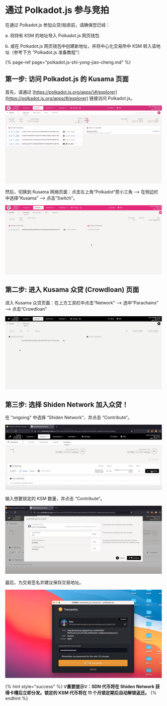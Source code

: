 # 通过 Polkadot.js 参与竞拍

在通过 Polkadot.js 参加众贷/拍卖前，请确保您已经：

a. 将持有 KSM 的地址导入 Polkadot.js 网页钱包

b. 或在 Polkadot.js 网页钱包中创建新地址，并将中心化交易所中 KSM 转入该地址（参考下方 “Polkadot.js 准备教程“）

{% page-ref page="polkadot.js-shi-yong-jiao-cheng.md" %}

## 第一步: 访问 Polkadot.js 的 Kusama 页面 <a id="step-1-access-to-polkadot-js-kusama-page"></a>

首先，请通过 [https://polkadot.js.org/apps/\#/explorer](https://polkadot.js.org/apps/#/explorer) 链接访问 Polkadot.js。 

![](../../../.gitbook/assets/image%20%2869%29%20%281%29.png)

然后，切换到 Kusama 网络页面：点击左上角“Polkadot“旁小三角 —&gt; 在侧边栏中选择“Kusama” —&gt; 点击“Switch"。

![](../../../.gitbook/assets/polkadotjs1%20%282%29%20%281%29.gif)

## 第二步: 进入 Kusama 众贷 \(Crowdloan\) 页面 <a id="step-1-access-to-polkadot-js-kusama-page"></a>

进入 Kusama 众贷页面：在上方工具栏中点击“Network“ —&gt; 选中“Parachains“ —&gt; 点击“Crowdloan“

![](../../../.gitbook/assets/polkadotjs2%20%281%29%20%281%29.gif)

## 第三步: 选择 Shiden Network 加入众贷！ <a id="step-1-access-to-polkadot-js-kusama-page"></a>

在 “ongoing" 中选择 “Shiden Network“，并点击 “Contribute“。

![](../../../.gitbook/assets/image%20%2876%29.png)

输入想要锁定的 KSM 数量，并点击 “Contribute“。

![](../../../.gitbook/assets/image%20%2874%29.png)

最后，为交易签名并建议保存交易地址。

![](../../../.gitbook/assets/image%20%2875%29.png)

{% hint style="success" %}
**💡重要提示💡：SDN 代币将在 Shiden Network 获得卡槽后立即分发。锁定的 KSM 代币将在 11 个月锁定期后自动解锁返还。**
{% endhint %}

